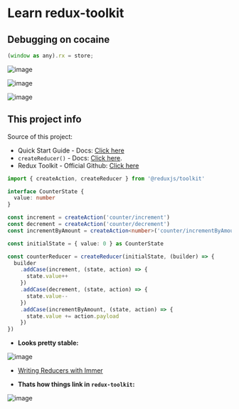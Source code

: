 # Learn redux-toolkit

## Debugging on cocaine

```js
(window as any).rx = store;
```

![image](https://github.com/sahilrajput03/learn-react/assets/31458531/c66127bc-2d99-434e-a0d7-4a11061b2c67)

![image](https://github.com/sahilrajput03/learn-react/assets/31458531/d1c42b69-a6c4-442b-85c0-fb653bf8cef7)

![image](https://github.com/sahilrajput03/learn-react/assets/31458531/b8367fb6-423a-4505-ac52-f7eed0d238a9)

## This project info

Source of this project:
- Quick Start Guide - Docs: [Click here](https://redux-toolkit.js.org/tutorials/quick-start)
- `createReducer()` - Docs: [Click here](https://redux-toolkit.js.org/api/createReducer).
- Redux Toolkit - Official Github: [Click here](https://github.com/reduxjs/redux-toolkit)

```ts
import { createAction, createReducer } from '@reduxjs/toolkit'

interface CounterState {
  value: number
}

const increment = createAction('counter/increment')
const decrement = createAction('counter/decrement')
const incrementByAmount = createAction<number>('counter/incrementByAmount')

const initialState = { value: 0 } as CounterState

const counterReducer = createReducer(initialState, (builder) => {
  builder
    .addCase(increment, (state, action) => {
      state.value++
    })
    .addCase(decrement, (state, action) => {
      state.value--
    })
    .addCase(incrementByAmount, (state, action) => {
      state.value += action.payload
    })
})
```

- **Looks pretty stable:**

![image](https://user-images.githubusercontent.com/31458531/188593979-7a5b7aa8-4dba-407d-95d6-c1d5869b8cdd.png)

- [Writing Reducers with Immer](https://redux-toolkit.js.org/usage/immer-reducers)


- **Thats how things link in `redux-toolkit`:**

![image](https://user-images.githubusercontent.com/31458531/229863347-c4c889b7-62f1-4868-993c-cbe9139509fc.png)
